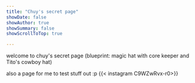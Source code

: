 ```yaml
---
title: "Chuy's secret page"
showDate: false
showAuthor: true
showSummary: false
showScrollToTop: true

---
```



welcome to chuy's secret page
(blueprint: magic hat with core keeper and Tito's cowboy hat)

also a page for me to test stuff out :p
{{< instagram C9WZwRvx-r0>}}